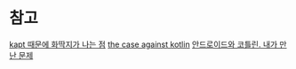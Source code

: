 


# 참고
[kapt 때문에 화딱지가 나는 점](https://gist.github.com/Hazealign/ad79d4b5620ec08ee126e7acbf992ace)
[the case against kotlin](https://medium.com/@Pinterest_Engineering/the-case-against-kotlin-2c574cb87953)
[안드로이드와 코틀린. 내가 만난 문제](https://medium.com/@jsuch2362/안드로이드와-코틀린-내가-만난-문제-80d109ad2d81)
